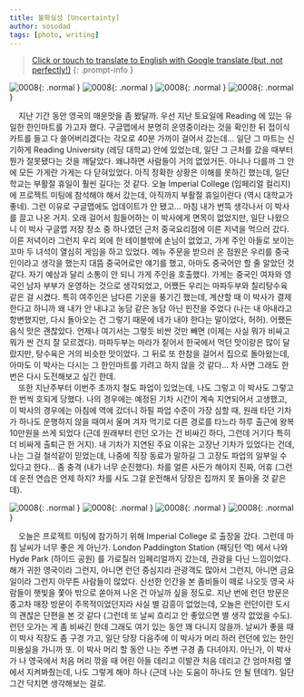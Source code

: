```yaml
---
title: 불확실성 [Uncertainty]
author: sosodad
tags: [photo, writing]
---
```



> [Click or touch to translate to English with Google translate (but, not perfectly!)](https://jinseuk56-github-io.translate.goog/posts/0008/?_x_tr_sl=ko&_x_tr_tl=en&_x_tr_hl=ko&_x_tr_pto=wapp)
{: .prompt-info }

![0008](https://onedrive.live.com/embed?resid=F96DE3EAE83811FB%2183500&authkey=%21AHDkPs59B5nI68I&height=1024){: .normal }
![0008](https://onedrive.live.com/embed?resid=F96DE3EAE83811FB%2183497&authkey=%21AEcbOSks6n-fSfQ&height=1024){: .normal }
![0008](https://onedrive.live.com/embed?resid=F96DE3EAE83811FB%2183505&authkey=%21AAbbWTmLsxyMTOU&height=1024){: .normal }
![0008](https://onedrive.live.com/embed?resid=F96DE3EAE83811FB%2183512&authkey=%21ABW5ixT25lpthNg&height=1024){: .normal }

&nbsp;&nbsp;&nbsp;&nbsp;지난 기간 동안 영국의 매운맛을 좀 봤달까. 우선 지난 토요일에 Reading 에 있는 유일한 한인마트를 가고자 했다. 구글맵에서 분명히 운영중이라는 것을 확인한 뒤 접이식 카트를 들고 다 쓸어버리겠다는 각오로 40분 가까이 걸어서 갔는데... 일단 그 마트는 신기하게 Reading University (레딩 대학교) 안에 있었는데, 일단 그 근처를 갔을 때부터 뭔가 잘못됐다는 것을 깨달았다. 왜냐하면 사람들이 거의 없었거든. 아니나 다를까 그 안에 모든 가게란 가게는 다 닫혀있었다. 아직 정확한 상황은 이해를 못하긴 했는데, 일단 학교는 부활절 휴일이 훨씬 길다는 것 같다. 오늘 Imperial College (임페리얼 컬리지) 에 프로젝트 미팅에 참석해야 해서 갔는데, 아직까지 부활절 휴일이란다 (역시 대학교가 좋네). 그런 이유로 구글맵에도 업데이트가 안 됐고... 마침 내가 번뜩 생각나서 이 박사를 끌고 나온 거지. 오래 걸어서 힘들어하는 이 박사에게 면목이 없었지만, 일단 나왔으니 이 박사 구글맵 저장 장소 중 하나였던 근처 중국요리점에 이른 저녁을 먹으러 갔다. 이른 저녁이라 그런지 우리 외에 한 테이블밖에 손님이 없었고, 가게 주인 아들로 보이는 꼬마 두 녀석이 열심히 게임을 하고 있었다. 메뉴 주문을 받으러 온 점원은 우리를 중국인이라고 생각을 했는지 대뜸 중국어로만 얘기를 했고, 아마도 중국어만 할 줄 알았던 것 같다. 자기 예상과 달리 소통이 안 되니 가게 주인을 호출했다. 가게는 중국인 여자와 영국인 남자 부부가 운영하는 것으로 생각되었고, 어쨌든 우리는 마파두부와 칠리탕수육 같은 걸 시켰다. 특히 여주인은 남다른 기운을 풍기긴 했는데, 계산할 때 이 박사가 결제한다고 하니까 왜 내가 안 내냐고 농담 같은 농담 아닌 핀잔을 주었다 (나는 내 아내라고 항변했지만, 다시 돌아오는 건 그렇기 때문에 네가 내야 한다는 말이었다, 허허). 어쨌든 음식 맛은 괜찮았다. 언제나 여기서는 그렇듯 비싼 것만 빼면 (이제는 사실 뭐가 비싸고 뭐가 싼 건지 잘 모르겠다). 마파두부는 마라가 짙어서 한국에서 먹던 맛이랑은 많이 달랐지만, 탕수육은 거의 비슷한 맛이었다. 그 뒤로 또 한참을 걸어서 집으로 돌아왔는데, 아마도 이 박사는 다시는 그 한인마트를 가려고 하지 않을 것 같다... 차 사면 그래도 한 번은 다시 도전해보고 싶긴 한데.  
&nbsp;&nbsp;&nbsp;&nbsp;또한 지난주부터 이번주 초까지 철도 파업이 있었는데, 나도 그렇고 이 박사도 그렇고 한 번씩 호되게 당했다. 나의 경우에는 예정된 기차 시간이 계속 지연되어서 고생했고, 이 박사의 경우에는 아침에 역에 갔더니 하필 파업 수준이 가장 심할 때, 원래 타던 기차가 하나도 운행하지 않을 때여서 울며 겨자 먹기로 다른 경로를 타느라 하루 출근에 왕복 10만원을 쓰게 되었다 (근데 원래부터 런던 오가는 건 비싸긴 하다, 그런데 거기다 특히 더 비싸게 출퇴근 한 거지). 내 기차가 지연된 주요 이유는 고장난 기차가 있었다는 건데, 나는 그걸 철석같이 믿었는데, 나중에 직장 동료가 말하길 그 고장도 파업의 일부일 수 있다고 한다... 좀 충격 (내가 너무 순진했다). 차를 얼른 사든가 해야지 진짜, 어휴 (그런데 운전 연습은 언제 하지? 차를 사도 그걸 운전해서 당장은 집까지 못 돌아올 것 같은데).  

![0008](https://onedrive.live.com/embed?resid=F96DE3EAE83811FB%2183514&authkey=%21ADLJzMv4H_Uq04g&width=1024){: .normal }
![0008](https://onedrive.live.com/embed?resid=F96DE3EAE83811FB%2183511&authkey=%21ANglYsEV0AFq4xc&width=1024){: .normal }
![0008](https://onedrive.live.com/embed?resid=F96DE3EAE83811FB%2183510&authkey=%21AEC3hknh2WYPY6k&height=1024){: .normal }
![0008](https://onedrive.live.com/embed?resid=F96DE3EAE83811FB%2183508&authkey=%21ANVv_VD5xtTNgKY&height=1024){: .normal }

&nbsp;&nbsp;&nbsp;&nbsp;오늘은 프로젝트 미팅에 참가하기 위해 Imperial College 로 출장을 갔다. 그런데 마침 날씨가 너무 좋은 게 아닌가. London Paddington Station (패딩턴 역) 에서 나와 Hyde Park (하이드 공원) 를 가로질러 임페리얼까지 갔는데, 관광을 다닌 느낌이었다. 해가 귀한 영국이라 그런지, 아니면 런던 중심지라 관광객도 많아서 그런지, 아니면 금요일이라 그런지 아무튼 사람들이 많았다. 신선한 인간을 본 좀비들이 떼로 나오듯 영국 사람들이 햇빛을 쫓아 밖으로 쏟아져 나온 건 아닐까 싶을 정도로. 지난 번에 런던 방문은 중고차 매장 방문이 주목적이었던지라 사실 별 감흥이 없었는데, 오늘은 런던이란 도시의 괜찮은 단편을 본 것 같다 (그런데 또 날씨 흐리고 안 좋았으면 별 생각 없었을 수도). 런던 오가는 게 좀 비싸긴 한데 그래도 여기 있는 동안 꽤 다니지 않을까. 날씨가 좋을 때 이 박사 직장도 좀 구경 가고, 일단 당장 다음주에 이 박사가 머리 하러 런던에 있는 한인 미용실을 가니까 또. 이 박사 머리 할 동안 나는 주변 구경 좀 다녀야지. 아닌가, 이 박사가 나 영국에서 처음 머리 깎을 때 어린 아들 데리고 이발관 처음 데리고 간 엄마처럼 옆에서 지켜봐줬는데, 나도 그렇게 해야 하나 (근데 나는 도움이 하나도 안 될 텐데?). 일단 그건 닥치면 생각해보는 걸로.
